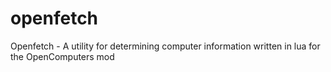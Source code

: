 # openfetch
Openfetch - A utility for determining computer information written in lua for the OpenComputers mod
